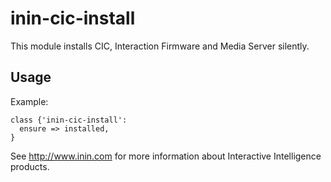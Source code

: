 inin-cic-install
================

This module installs CIC, Interaction Firmware and Media Server silently.

## Usage

Example:
```puppet
class {'inin-cic-install':
  ensure => installed,
}
```

See http://www.inin.com for more information about Interactive Intelligence products.

